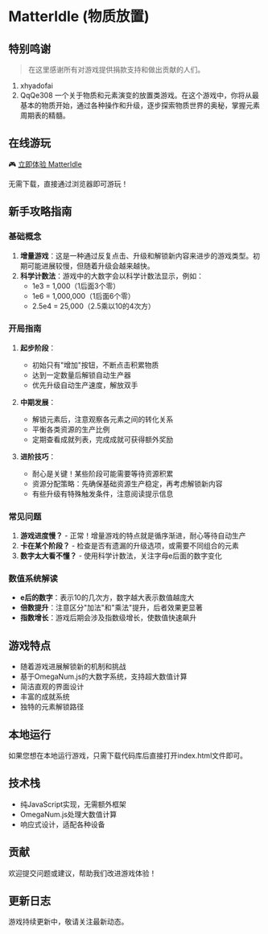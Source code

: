 # Matterldle (物质放置)

## 特别鸣谢
> 在这里感谢所有对游戏提供捐款支持和做出贡献的人们。
1. xhyadofai
2. QqQe308
一个关于物质和元素演变的放置类游戏。在这个游戏中，你将从最基本的物质开始，通过各种操作和升级，逐步探索物质世界的奥秘，掌握元素周期表的精髓。

## 在线游玩
🎮 [立即体验 Matterldle](https://xhyadofai.github.io/matterldle/)

无需下载，直接通过浏览器即可游玩！

## 新手攻略指南

### 基础概念
1. **增量游戏**：这是一种通过反复点击、升级和解锁新内容来进步的游戏类型。初期可能进展较慢，但随着升级会越来越快。
2. **科学计数法**：游戏中的大数字会以科学计数法显示，例如：
   - 1e3 = 1,000（1后面3个零）
   - 1e6 = 1,000,000（1后面6个零）
   - 2.5e4 = 25,000（2.5乘以10的4次方）

### 开局指南
1. **起步阶段**：
   - 初始只有"增加"按钮，不断点击积累物质
   - 达到一定数量后解锁自动生产器
   - 优先升级自动生产速度，解放双手

2. **中期发展**：
   - 解锁元素后，注意观察各元素之间的转化关系
   - 平衡各类资源的生产比例
   - 定期查看成就列表，完成成就可获得额外奖励

3. **进阶技巧**：
   - 耐心是关键！某些阶段可能需要等待资源积累
   - 资源分配策略：先确保基础资源生产稳定，再考虑解锁新内容
   - 有些升级有特殊触发条件，注意阅读提示信息

### 常见问题
1. **游戏进度慢？** - 正常！增量游戏的特点就是循序渐进，耐心等待自动生产
2. **卡在某个阶段？** - 检查是否有遗漏的升级选项，或需要不同组合的元素
3. **数字太大看不懂？** - 使用科学计数法，关注字母e后面的数字变化

### 数值系统解读
- **e后的数字**：表示10的几次方，数字越大表示数值越庞大
- **倍数提升**：注意区分"加法"和"乘法"提升，后者效果更显著
- **指数增长**：游戏后期会涉及指数级增长，使数值快速飙升

## 游戏特点
- 随着游戏进展解锁新的机制和挑战
- 基于OmegaNum.js的大数字系统，支持超大数值计算
- 简洁直观的界面设计
- 丰富的成就系统
- 独特的元素解锁路径

## 本地运行
如果您想在本地运行游戏，只需下载代码库后直接打开index.html文件即可。

## 技术栈
- 纯JavaScript实现，无需额外框架
- OmegaNum.js处理大数值计算
- 响应式设计，适配各种设备

## 贡献
欢迎提交问题或建议，帮助我们改进游戏体验！

## 更新日志
游戏持续更新中，敬请关注最新动态。

